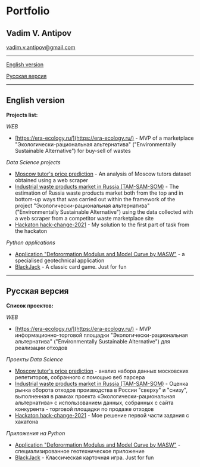 # Portfolio
## Vadim V. Antipov
vadim.v.antipov@gmail.com

___
[English version](#English-version)

[Русская версия](#Русская-версия)
___

## English version
**Projects list:**

_WEB_

* [https://era-ecology.ru/](https://era-ecology.ru/) - MVP of a marketplace "Экологически-рациональная альтернатива" ("Environmentally Sustainable Alternative") for buy-sell of wastes

_Data Science projects_

* [Moscow tutor's price prediction](https://github.com/JustDoItVV/portfolio/blob/main/DataScience/Moscow_tutors) - An analysis of Moscow tutors dataset obtained using a web scraper
* [Industrial waste products market in Russia (TAM-SAM-SOM)](https://github.com/JustDoItVV/portfolio/tree/main/DataScience/Wastes_market) - The estimation of Russia waste products market both from the top and in bottom-up ways that was carried out within the framework of the project "Экологически-рациональная альтернатива" ("Environmentally Sustainable Alternative") using the data collected with a web scraper from a competitor waste marketplace site
* [Hackaton hack-change-2021](https://github.com/JustDoItVV/portfolio/tree/main/DataScience/Hackaton_hack-change-2021) - My solution to the first part of task from the hackaton

_Python applications_

* [Application "Deforormation Modulus and Model Curve by MASW"](https://github.com/JustDoItVV/portfolio/tree/main/Apps/App_Deformation_Modulus_and_Model_Curve_by_MASW) - a specialised geotechnical application
* [BlackJack](https://github.com/JustDoItVV/portfolio/tree/main/Apps/BlackJack) - A classic card game. Just for fun


___
## Русская версия
**Список проектов:**

_WEB_

* [https://era-ecology.ru/](https://era-ecology.ru/) - MVP информационно-торговой площадки "Экологически-рациональная альтернатива" ("Environmentally Sustainable Alternative") для реализации отходов

_Проекты Data Science_

* [Moscow tutor's price prediction](https://github.com/JustDoItVV/portfolio/blob/main/DataScience/Moscow_tutors) - анализ набора данных московских репетиторов, собранного с помощью веб парсера
* [Industrial waste products market in Russia (TAM-SAM-SOM)](https://github.com/JustDoItVV/portfolio/tree/main/DataScience/Wastes_market) - Оценка рынка оборота отходов производства в России "сверху" и "снизу", выполненная в рамках проекта «Экологически-рациональная альтернатива» с использованием данных, собранных с сайта конкурента - торговой площадки по продаже отходов
* [Hackaton hack-change-2021](https://github.com/JustDoItVV/portfolio/tree/main/DataScience/Hackaton_hack-change-2021) - Мое решение первой части задания с хакатона



_Приложения на Python_

* [Application "Deforormation Modulus and Model Curve by MASW"](https://github.com/JustDoItVV/portfolio/tree/main/Apps/App_Deformation_Modulus_and_Model_Curve_by_MASW) - специализированное геотехническое приложение
* [BlackJack](https://github.com/JustDoItVV/portfolio/tree/main/Apps/BlackJack) - Классическая карточная игра. Just for fun
